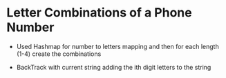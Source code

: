 # Letter Combinations of a Phone Number

- Used Hashmap for number to letters mapping and then for each length (1-4) create the combinations

- BackTrack with current string adding the ith digit letters to the string